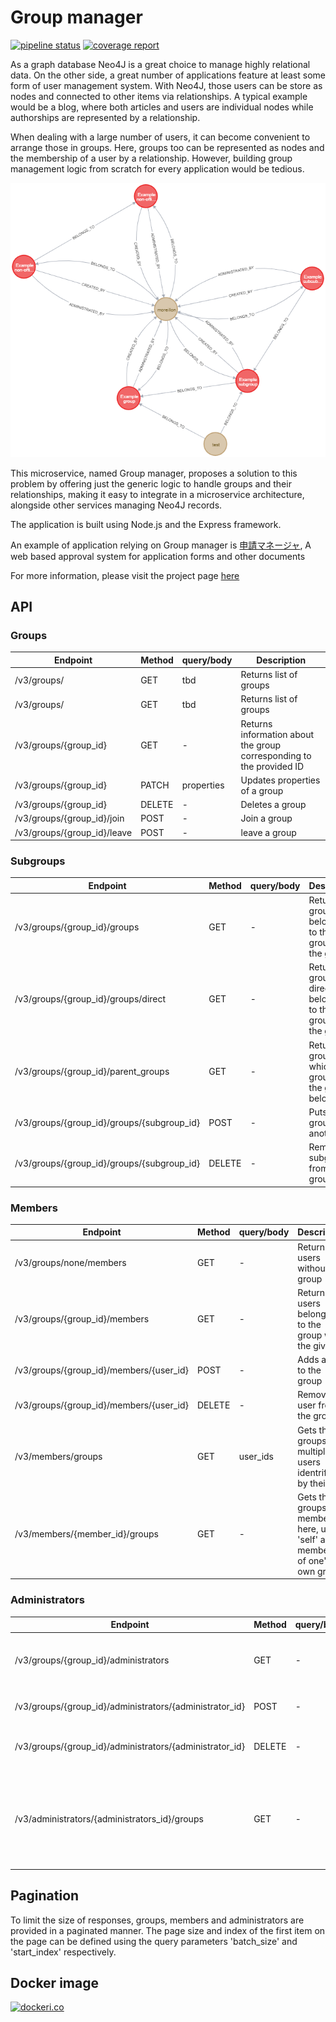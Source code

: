 # Group manager

[![pipeline status](https://gitlab.com/moreillon_k8s/group-manager/group_manager_neo4j/badges/master/pipeline.svg)](https://gitlab.com/moreillon_k8s/group-manager/group_manager_neo4j)
[![coverage report](https://gitlab.com/moreillon_k8s/group-manager/group_manager_neo4j/badges/master/coverage.svg)](https://gitlab.com/moreillon_k8s/group-manager/group_manager_neo4j)

As a graph database Neo4J is a great choice to manage highly relational data. On the other side, a great number of applications feature at least some form of user management system. With Neo4J, those users can be store as nodes and connected to other items via relationships. A typical example would be a blog, where both articles and users are individual nodes while authorships are represented by a relationship.

When dealing with a large number of users, it can become convenient to arrange those in groups. Here, groups too can be represented as nodes and the membership of a user by a relationship. However, building group management logic from scratch for every application would be tedious.

![Example graph](docs/6149cfd89a075fff8259b929.png)

This microservice, named Group manager, proposes a solution to this problem by offering just the generic logic to handle groups and their relationships, making it easy to integrate in a microservice architecture, alongside other services managing Neo4J records.

The application is built using Node.js and the Express framework.

An example of application relying on Group manager is [申請マネージャ](https://github.com/jtekt/web-based-approval-system), A web based approval system for application forms and other documents

For more information, please visit the project page [here](https://articles.maximemoreillon.com/articles/398)

## API
### Groups
| Endpoint | Method | query/body | Description |
| --- | --- | --- | --- |
| /v3/groups/ | GET | tbd | Returns list of groups |
| /v3/groups/ | GET | tbd | Returns list of groups |
| /v3/groups/{group_id} | GET | - | Returns information about the group corresponding to the provided ID |
| /v3/groups/{group_id} | PATCH | properties | Updates properties of a group |
| /v3/groups/{group_id} | DELETE | - | Deletes a group |
| /v3/groups/{group_id}/join | POST | - | Join a group |
| /v3/groups/{group_id}/leave | POST | - | leave a group |

### Subgroups
| Endpoint | Method | query/body | Description |
| --- | --- | --- | --- |
| /v3/groups/{group_id}/groups | GET | - | Returns the groups belonging to the group with the given ID |
| /v3/groups/{group_id}/groups/direct | GET | - | Returns the groups directly belonging to the group with the given ID |
| /v3/groups/{group_id}/parent_groups | GET | - | Returns the groups to which the group with the given ID belongs |
| /v3/groups/{group_id}/groups/{subgroup_id} | POST | - | Puts a group into another |
| /v3/groups/{group_id}/groups/{subgroup_id} | DELETE | - | Removes a subgroup from a group |

### Members
| Endpoint | Method | query/body | Description |
| --- | --- | --- | --- |
| /v3/groups/none/members | GET | - | Returns users without a group |
| /v3/groups/{group_id}/members | GET | - | Returns the users belonging to the group with the given ID |
| /v3/groups/{group_id}/members/{user_id} | POST | - | Adds a user to the group |
| /v3/groups/{group_id}/members/{user_id} | DELETE | - | Removes a user from the group |
| /v3/members/groups | GET | user_ids | Gets the groups of multiple users identrified by their ID |
| /v3/members/{member_id}/groups | GET | - | Gets the groups of a member, here, use 'self' as member_id of one's own groups |

### Administrators
| Endpoint | Method | query/body | Description |
| --- | --- | --- | --- |
| /v3/groups/{group_id}/administrators | GET | - | Returns the administrators of the group with the given ID |
| /v3/groups/{group_id}/administrators/{administrator_id} | POST | - | Adds an administrator to the group |
| /v3/groups/{group_id}/administrators/{administrator_id} | DELETE | - | Removes an administrator from the group |
| /v3/administrators/{administrators_id}/groups | GET | - | Gets the groups administrated by a user, here, use 'self' as member_id of one's own groups |

## Pagination

To limit the size of responses, groups, members and administrators are provided in a paginated manner. The page size and index of the first item on the page can be defined using the query parameters 'batch_size' and 'start_index' respectively.

## Docker image
[![dockeri.co](https://dockeri.co/image/moreillon/group-manager)](https://hub.docker.com/r/moreillon/group-manager)